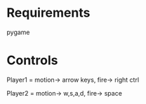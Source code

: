 # Requirements
pygame
# Controls
Player1 = motion-> arrow keys, fire-> right ctrl

Player2 = motion-> w,s,a,d, fire-> space
